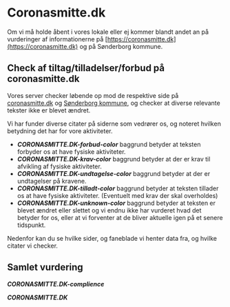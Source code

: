 # Coronasmitte.dk

Om vi må holde åbent i vores lokale eller ej kommer blandt andet an på vurderinger af informationerne på [https://coronasmitte.dk](https://coronasmitte.dk) og på Sønderborg kommune.

## Check af tiltag/tilladelser/forbud på coronasmitte.dk

Vores server checker løbende op mod de respektive side på [coronasmitte.dk](https://coronasmitte.dk) og [Sønderborg kommune](https://sonderborgkommune.dk/delvis-nedlukning), og checker at diverse relevante tekster ikke er blevet ændret.

Vi har funder diverse citater på siderne som vedrører os, og noteret hvilken betydning det har for vore aktiviteter.

 * *****CORONASMITTE.DK-forbud-color*****     baggrund betyder at teksten forbyder os at have fysiske aktiviteter.
 * *****CORONASMITTE.DK-krav-color*****       baggrund betyder at der er krav til afvikling af fysiske aktiviteter.
 * *****CORONASMITTE.DK-undtagelse-color***** baggrund betyder at der er undtagelser på kravene.
 * *****CORONASMITTE.DK-tilladt-color*****    baggrund betyder at teksten tillader os at have fysiske aktiviteter. (Eventuelt med krav der skal overholdes)
 * *****CORONASMITTE.DK-unknown-color*****    baggrund betyder at teksten er blevet ændret eller slettet og vi endnu ikke har vurderet hvad det betyder for os, eller at vi forventer at de bliver aktuelle igen på et senere tidspunkt.

Nedenfor kan du se hvilke sider, og faneblade vi henter data fra, og hvilke citater vi checker.
 
## Samlet vurdering
*****CORONASMITTE.DK-complience*****

*****CORONASMITTE.DK*****
